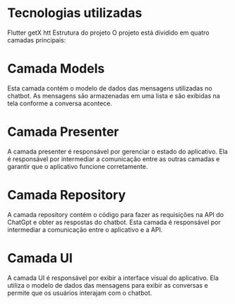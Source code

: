 # Tecnologias utilizadas
Flutter
getX
htt
Estrutura do projeto
O projeto está dividido em quatro camadas principais:

# Camada Models
Esta camada contém o modelo de dados das mensagens utilizadas no chatbot. As mensagens são armazenadas em uma lista e são exibidas na tela conforme a conversa acontece.

# Camada Presenter
A camada presenter é responsável por gerenciar o estado do aplicativo. Ela é responsável por intermediar a comunicação entre as outras camadas e garantir que o aplicativo funcione corretamente.

# Camada Repository
A camada repository contém o código para fazer as requisições na API do ChatGpt e obter as respostas do chatbot. Esta camada é responsável por intermediar a comunicação entre o aplicativo e a API.

# Camada UI
A camada UI é responsável por exibir a interface visual do aplicativo. Ela utiliza o modelo de dados das mensagens para exibir as conversas e permite que os usuários interajam com o chatbot.

